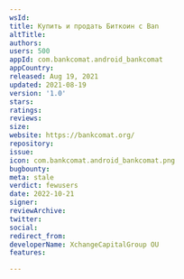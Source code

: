 ```yaml
---
wsId: 
title: Купить и продать Биткоин с Ban
altTitle: 
authors: 
users: 500
appId: com.bankcomat.android_bankcomat
appCountry: 
released: Aug 19, 2021
updated: 2021-08-19
version: '1.0'
stars: 
ratings: 
reviews: 
size: 
website: https://bankcomat.org/
repository: 
issue: 
icon: com.bankcomat.android_bankcomat.png
bugbounty: 
meta: stale
verdict: fewusers
date: 2022-10-21
signer: 
reviewArchive: 
twitter: 
social: 
redirect_from: 
developerName: XchangeCapitalGroup OU
features: 

---
```


